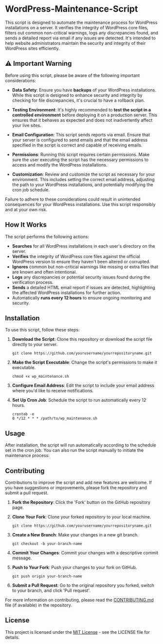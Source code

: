 # WordPress-Maintenance-Script
This script is designed to automate the maintenance process for WordPress installations on a server. It verifies the integrity of WordPress core files, filters out common non-critical warnings, logs any discrepancies found, and sends a detailed report via email if any issues are detected. It's intended to help website administrators maintain the security and integrity of their WordPress sites efficiently.

## :warning: Important Warning

Before using this script, please be aware of the following important considerations:

- **Data Safety**: Ensure you have **backups** of your WordPress installations. While this script is designed to enhance security and integrity by checking for file discrepancies, it's crucial to have a rollback plan.

- **Testing Environment**: It's highly recommended to **test the script in a controlled environment** before deploying it on a production server. This ensures that it behaves as expected and does not inadvertently affect your live sites.

- **Email Configuration**: This script sends reports via email. Ensure that your server is configured to send emails and that the email address specified in the script is correct and capable of receiving emails.

- **Permissions**: Running this script requires certain permissions. Make sure the user executing the script has the necessary permissions to access and modify the WordPress installations.

- **Customization**: Review and customize the script as necessary for your environment. This includes setting the correct email address, adjusting the path to your WordPress installations, and potentially modifying the cron job schedule.

Failure to adhere to these considerations could result in unintended consequences for your WordPress installations. Use this script responsibly and at your own risk.


## How It Works

The script performs the following actions:

- **Searches** for all WordPress installations in each user's directory on the server.
- **Verifies** the integrity of WordPress core files against the official WordPress version to ensure they haven't been altered or corrupted.
- **Ignores** common but non-critical warnings like missing or extra files that are known and often intentional.
- **Logs** any discrepancies or potential security issues found during the verification process.
- **Sends** a detailed HTML email report if issues are detected, highlighting the affected WordPress installations for further action.
- Automatically **runs every 12 hours** to ensure ongoing monitoring and security.

## Installation

To use this script, follow these steps:

1. **Download the Script**: Clone this repository or download the script file directly to your server.

    ```
    git clone https://github.com/yourusername/yourrepositoryname.git
    ```

2. **Make the Script Executable**: Change the script's permissions to make it executable.

    ```
    chmod +x wp_maintenance.sh
    ```

3. **Configure Email Address**: Edit the script to include your email address where you'd like to receive notifications.

4. **Set Up Cron Job**: Schedule the script to run automatically every 12 hours.

    ```
    crontab -e
    0 */12 * * * /path/to/wp_maintenance.sh
    ```

## Usage

After installation, the script will run automatically according to the schedule set in the cron job. You can also run the script manually to initiate the maintenance process:


## Contributing

Contributions to improve the script and add new features are welcome. If you have suggestions or improvements, please fork the repository and submit a pull request.

1. **Fork the Repository**: Click the 'Fork' button on the GitHub repository page.
2. **Clone Your Fork**: Clone your forked repository to your local machine.

    ```
    git clone https://github.com/yourusername/yourrepositoryname.git
    ```

3. **Create a New Branch**: Make your changes in a new git branch.

    ```
    git checkout -b your-branch-name
    ```

4. **Commit Your Changes**: Commit your changes with a descriptive commit message.

5. **Push to Your Fork**: Push your changes to your fork on GitHub.

    ```
    git push origin your-branch-name
    ```

6. **Submit a Pull Request**: Go to the original repository you forked, switch to your branch, and click 'Pull request'.

For more information on contributing, please read the [CONTRIBUTING.md](https://github.com/wnstify/WordPress-Maintenance-Script/blob/main/CONTRIBUTING.md) file (if available) in the repository.

## License

This project is licensed under the [MIT License](LICENSE.md) - see the LICENSE file for details.

